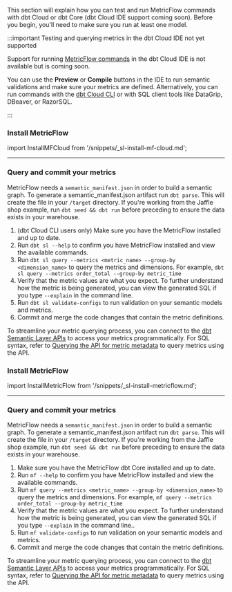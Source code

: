 This section will explain how you can test and run MetricFlow commands with dbt Cloud or dbt Core (dbt Cloud IDE support coming soon). Before you begin, you'll need to make sure you run at least one model.

:::important Testing and querying metrics in the dbt Cloud IDE not yet supported

Support for running [MetricFlow commands](/docs/build/metricflow-cloud) in the dbt Cloud IDE is not available but is coming soon. 

You can use the **Preview** or **Compile** buttons in the IDE to run semantic validations and make sure your metrics are defined. Alternatively, you can run commands with the [dbt Cloud CLI](/docs/cloud/cloud-cli-installation) or with SQL client tools like DataGrip, DBeaver, or RazorSQL. 

:::

<Tabs>


<TabItem value="cloud" label="dbt Cloud">

### Install MetricFlow

import InstallMFCloud from '/snippets/_sl-install-mf-cloud.md';

<InstallMFCloud />

-----------

### Query and commit your metrics

MetricFlow needs a `semantic_manifest.json` in order to build a semantic graph. To generate a semantic_manifest.json artifact run `dbt parse`. This will create the file in your `/target` directory. If you're working from the Jaffle shop example, run `dbt seed && dbt run` before preceding to ensure the data exists in your warehouse.

1. (dbt Cloud CLI users only) Make sure you have the MetricFlow installed and up to date. 
2. Run `dbt sl --help` to confirm you have MetricFlow installed and view the available commands.
3. Run `dbt sl query --metrics <metric_name> --group-by <dimension_name>` to query the metrics and dimensions. For example, `dbt sl query --metrics order_total --group-by metric_time`
4. Verify that the metric values are what you expect. To further understand how the metric is being generated, you can view the generated SQL if you type `--explain` in the command line.
5. Run `dbt sl validate-configs` to run validation on your semantic models and metrics.
6. Commit and merge the code changes that contain the metric definitions.

To streamline your metric querying process, you can connect to the [dbt Semantic Layer APIs](/docs/dbt-cloud-apis/sl-api-overview) to access your metrics programmatically. For SQL syntax, refer to [Querying the API for metric metadata](/docs/dbt-cloud-apis/sl-jdbc#querying-the-api-for-metric-metadata) to query metrics using the API.

</TabItem>

<TabItem value="core" label="dbt Core">

### Install MetricFlow

import InstallMetricFlow from '/snippets/_sl-install-metricflow.md';

<InstallMetricFlow />

----------

### Query and commit your metrics

MetricFlow needs a `semantic_manifest.json` in order to build a semantic graph. To generate a semantic_manifest.json artifact run `dbt parse`. This will create the file in your `/target` directory. If you're working from the Jaffle shop example, run `dbt seed && dbt run` before preceding to ensure the data exists in your warehouse.

1. Make sure you have the MetricFlow dbt Core installed and up to date.
2. Run `mf --help` to confirm you have MetricFlow installed and view the available commands.
3. Run `mf query --metrics <metric_name> --group-by <dimension_name>` to query the metrics and dimensions. For example, `mf query --metrics order_total --group-by metric_time`
4. Verify that the metric values are what you expect. To further understand how the metric is being generated, you can view the generated SQL if you type `--explain` in the command line..
5. Run `mf validate-configs` to run validation on your semantic models and metrics.
6. Commit and merge the code changes that contain the metric definitions.

To streamline your metric querying process, you can connect to the [dbt Semantic Layer APIs](/docs/dbt-cloud-apis/sl-api-overview) to access your metrics programmatically. For SQL syntax, refer to [Querying the API for metric metadata](/docs/dbt-cloud-apis/sl-jdbc#querying-the-api-for-metric-metadata) to query metrics using the API.

</TabItem>

</Tabs>


